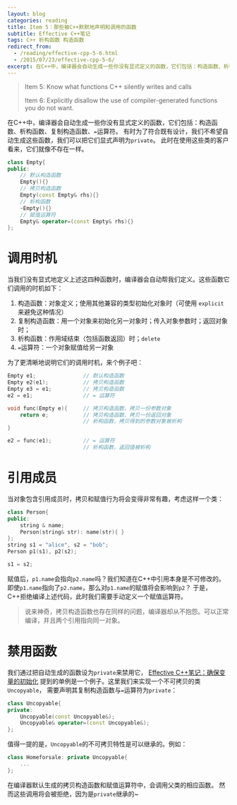 ```yaml
---
layout: blog
categories: reading
title: Item 5：那些被C++默默地声明和调用的函数
subtitle: Effective C++笔记
tags: C++ 析构函数 构造函数
redirect_from:
  - /reading/effective-cpp-5-6.html
  - /2015/07/23/effective-cpp-5-6/
excerpt: 在C++中，编译器会自动生成一些你没有显式定义的函数，它们包括：构造函数、析构函数、复制构造函数、`=`运算符。
---
```


> Item 5:  Know what functions C++ silently writes and calls
> 
> Item 6: Explicitly disallow the use of compiler-generated functions you do not want.

在C++中，编译器会自动生成一些你没有显式定义的函数，它们包括：构造函数、析构函数、复制构造函数、`=`运算符。
有时为了符合既有设计，我们不希望自动生成这些函数，我们可以把它们显式声明为`private`。
此时在使用这些类的客户看来，它们就像不存在一样。

```cpp
class Empty{
public:
    // 默认构造函数
    Empty(){}   
    // 拷贝构造函数
    Empty(const Empty& rhs){}   
    // 析构函数
    ~Empty(){}
    // 赋值运算符
    Empty& operator=(const Empty& rhs){}
};
```

# 调用时机

当我们没有显式地定义上述这四种函数时，编译器会自动帮我们定义。这些函数它们调用的时机如下：

1. 构造函数：对象定义；使用其他兼容的类型初始化对象时（可使用 `explicit` 来避免这种情况）
2. 复制构造函数：用一个对象来初始化另一对象时；传入对象参数时；返回对象时；
3. 析构函数：作用域结束（包括函数返回）时；`delete`
4. `=`运算符：一个对象赋值给另一对象

为了更清晰地说明它们的调用时机，来个例子吧：

```cpp
Empty e1;               // 默认构造函数
Empty e2(e1);           // 拷贝构造函数
Empty e3 = e1;          // 拷贝构造函数
e2 = e1;                // = 运算符

void func(Empty e){     // 拷贝构造函数，拷贝一份参数对象
    return e;           // 拷贝构造函数，拷贝一份返回对象
                        // 析构函数，拷贝得到的参数对象被析构
}

e2 = func(e1);          // = 运算符
                        // 析构函数，返回值被析构
```

# 引用成员

当对象包含引用成员时，拷贝和赋值行为将会变得非常有趣，考虑这样一个类：

```cpp
class Person{
public:
    string & name;
    Person(string& str): name(str){ }
};
string s1 = "alice", s2 = "bob";
Person p1(s1), p2(s2);

s1 = s2;
```

赋值后，`p1.name`会指向`p2.name`吗？我们知道在C++中引用本身是不可修改的。
即使`p1.name`指向了`p2.name`，那么对`p1.name`的赋值将会影响到`p2`？
于是，C++拒绝编译上述代码，此时我们需要手动定义一个赋值运算符。

> 说来神奇，拷贝构造函数也存在同样的问题，编译器却从不抱怨。可以正常编译，并且两个引用指向同一对象。

# 禁用函数

我们通过把自动生成的函数设为`private`来禁用它，
[Effective C++笔记：确保变量的初始化](/2015/07/22/effective-cpp-4.html)
提到的单例是一个例子。这里我们来实现一个不可拷贝的类`Uncopyable`，
需要声明其复制构造函数与`=`运算符为`private`：

```cpp
class Uncopyable{
private:
	Uncopyable(const Uncopyable&);
	Uncopyable& operator=(const Uncopyable&);
};
```

值得一提的是，`Uncopyable`的不可拷贝特性是可以继承的。例如：

```cpp
class Homeforsale: private Uncopyable{
    ...
};
```

在编译器默认生成的拷贝构造函数和赋值运算符中，会调用父类的相应函数。
然而这些调用将会被拒绝，因为是`private`继承的~
